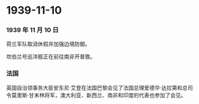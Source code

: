 # 1939-11-10

### 1939 年 11 月 10 日

荷兰军队取消休假并加强边境防御。

坎伯兰号巡洋舰正在前往南非开普敦。

### 法国

英国自治领事务大臣安东尼·艾登在法国巴黎会见了法国总理爱德华·达拉第和总司令莫里斯·甘末林将军，澳大利亚、新西兰、南非和印度的代表也参加了会见。